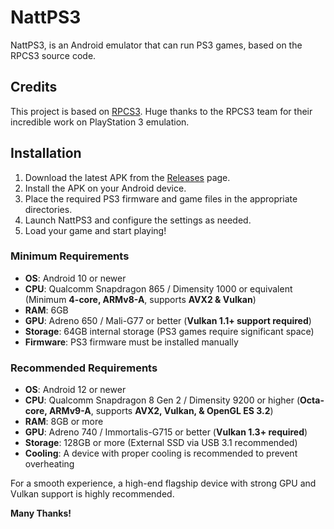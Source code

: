 # NattPS3
NattPS3, is an Android emulator that can run PS3 games, based on the RPCS3 source code.

## Credits
This project is based on [RPCS3](https://github.com/RPCS3/rpcs3). Huge thanks to the RPCS3 team for their incredible work on PlayStation 3 emulation.

## Installation
1. Download the latest APK from the [Releases](github.com/JuggleNatt/NattPS3/releases) page.
2. Install the APK on your Android device.
3. Place the required PS3 firmware and game files in the appropriate directories.
4. Launch NattPS3 and configure the settings as needed.
5. Load your game and start playing!

### Minimum Requirements
- **OS**: Android 10 or newer  
- **CPU**: Qualcomm Snapdragon 865 / Dimensity 1000 or equivalent (Minimum **4-core, ARMv8-A**, supports **AVX2 & Vulkan**)  
- **RAM**: 6GB  
- **GPU**: Adreno 650 / Mali-G77 or better (**Vulkan 1.1+ support required**)  
- **Storage**: 64GB internal storage (PS3 games require significant space)  
- **Firmware**: PS3 firmware must be installed manually  

### Recommended Requirements
- **OS**: Android 12 or newer  
- **CPU**: Qualcomm Snapdragon 8 Gen 2 / Dimensity 9200 or higher (**Octa-core, ARMv9-A**, supports **AVX2, Vulkan, & OpenGL ES 3.2**)  
- **RAM**: 8GB or more  
- **GPU**: Adreno 740 / Immortalis-G715 or better (**Vulkan 1.3+ required**)  
- **Storage**: 128GB or more (External SSD via USB 3.1 recommended)  
- **Cooling**: A device with proper cooling is recommended to prevent overheating  

For a smooth experience, a high-end flagship device with strong GPU and Vulkan support is highly recommended.  

**Many Thanks!**
